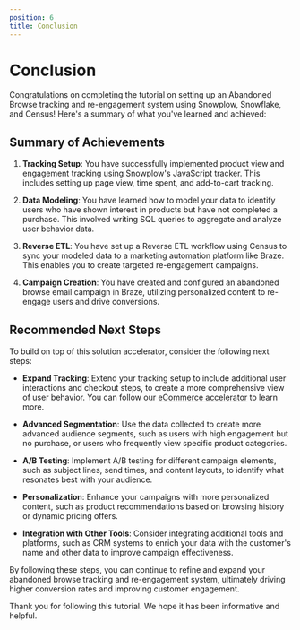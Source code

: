 ```yaml
---
position: 6
title: Conclusion
---
```


# Conclusion

Congratulations on completing the tutorial on setting up an Abandoned Browse tracking and re-engagement system using Snowplow, Snowflake, and Census! Here's a summary of what you've learned and achieved:

## Summary of Achievements

1. **Tracking Setup**: You have successfully implemented product view and engagement tracking using Snowplow's JavaScript tracker. This includes setting up page view, time spent, and add-to-cart tracking.

2. **Data Modeling**: You have learned how to model your data to identify users who have shown interest in products but have not completed a purchase. This involved writing SQL queries to aggregate and analyze user behavior data.

3. **Reverse ETL**: You have set up a Reverse ETL workflow using Census to sync your modeled data to a marketing automation platform like Braze. This enables you to create targeted re-engagement campaigns.

4. **Campaign Creation**: You have created and configured an abandoned browse email campaign in Braze, utilizing personalized content to re-engage users and drive conversions.

## Recommended Next Steps

To build on top of this solution accelerator, consider the following next steps:

- **Expand Tracking**: Extend your tracking setup to include additional user interactions and checkout steps, to create a more comprehensive view of user behavior. You can follow our [eCommerce accelerator](https://docs.snowplow.io/accelerators/ecommerce) to learn more.

- **Advanced Segmentation**: Use the data collected to create more advanced audience segments, such as users with high engagement but no purchase, or users who frequently view specific product categories.

- **A/B Testing**: Implement A/B testing for different campaign elements, such as subject lines, send times, and content layouts, to identify what resonates best with your audience.

- **Personalization**: Enhance your campaigns with more personalized content, such as product recommendations based on browsing history or dynamic pricing offers.

- **Integration with Other Tools**: Consider integrating additional tools and platforms, such as CRM systems to enrich your data with the customer's name and other data to improve campaign effectiveness.

By following these steps, you can continue to refine and expand your abandoned browse tracking and re-engagement system, ultimately driving higher conversion rates and improving customer engagement.

Thank you for following this tutorial. We hope it has been informative and helpful.
